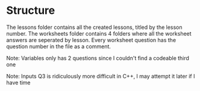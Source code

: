 # Structure
The lessons folder contains all the created lessons, titled by the lesson number.
The worksheets folder contains 4 folders where all the worksheet answers are seperated by lesson. Every worksheet question has the question number in the file as a comment. 

Note: Variables only has 2 questions since I couldn't find a codeable third one

Note: Inputs Q3 is ridiculously more difficult in C++, I may attempt it later if I have time

